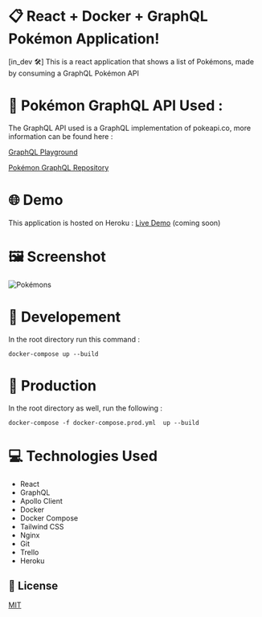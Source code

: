 # :clipboard: React + Docker + GraphQL Pokémon Application!
[in_dev :hammer_and_wrench:] This is a react application that shows a list of Pokémons, made by consuming a GraphQL Pokémon API

# :round_pushpin: Pokémon GraphQL API Used :
The GraphQL API used is a GraphQL implementation of pokeapi.co, more information can be found here :

[GraphQL Playground](https://mazipan-gql-pokeapi.herokuapp.com/graphql)

[Pokémon GraphQL Repository](https://github.com/mazipan/graphql-pokeapi)

# :globe_with_meridians: Demo
This application is hosted on Heroku :
[Live Demo](https://github.com/starshums/react-graphql-pokemon-app) (coming soon)

# :framed_picture: Screenshot
![Pokémons](https://i.imgur.com/oskGrGP.png)

# :repeat: Developement
In the root directory run this command :

``` docker-compose up --build ```

# :repeat_one: Production
In the root directory as well, run the following :

``` docker-compose -f docker-compose.prod.yml  up --build ```

# :computer: Technologies Used
* React
* GraphQL
* Apollo Client
* Docker
* Docker Compose
* Tailwind CSS
* Nginx
* Git
* Trello
* Heroku

## :memo: License
[MIT](https://opensource.org/licenses/MIT)
